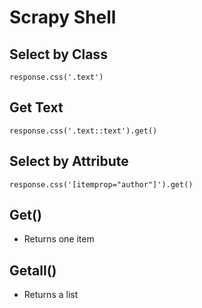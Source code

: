 # Scrapy Shell


## Select by Class 

```
response.css('.text')
```
## Get Text
```
response.css('.text::text').get()
```

## Select by Attribute 
```
response.css('[itemprop="author"]').get()

```

## Get()
- Returns one item
## Getall()
- Returns a list
